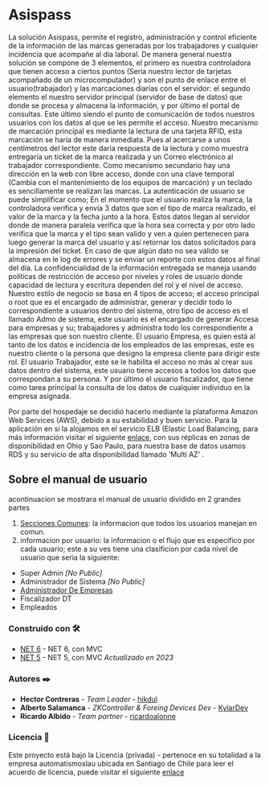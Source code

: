 
# Asispass

La solución Asispass, permite el registro, administración y control eficiente de la información de las marcas generadas por los
trabajadores y cualquier incidencia que acompañe al día laboral.
De manera general nuestra solución se compone de 3 elementos, el primero es nuestra controladora que tienen acceso a ciertos
puntos (Seria nuestro lector de tarjetas acompañado de un microcomputador) y son el punto de enlace entre el usuario(trabajador) y
las marcaciones diarias con el servidor: el segundo elemento el nuestro servidor principal (servidor de base de datos) que donde se
procesa y almacena la información, y por último el portal de consultas. Este último siendo el punto de comunicación de todos nuestros
usuarios con los datos al que se les permite el acceso.
Nuestro mecanismo de marcación principal es mediante la lectura de una tarjeta RFID, esta marcación se haría de manera
inmediata. Pues al acercarse a unos centímetros del lector este daría respuesta de la lectura y como muestra entregaría un ticket de la
marca realizada y un Correo electrónico al trabajador correspondiente.
Como mecanismo secundario hay una dirección en la web con libre acceso, donde con una clave temporal (Cambia con el
mantenimiento de los equipos de marcación) y un teclado es sencillamente se realizan las marcas.
La autenticación de usuario se puede simplificar como; En el momento que el usuario realiza la marca, la controladora verifica y envía
3 datos que son el tipo de marca realizado, el valor de la marca y la fecha junto a la hora. Estos datos llegan al servidor donde de
manera paralela verifica que la hora sea correcta y por otro lado verifica que la marca y el tipo sean valido y ven a quien pertenecen
para luego generar la marca del usuario y así retornar los datos solicitados para la impresión del ticket. En caso de que algún dato no
sea válido se almacena en le log de errores y se enviar un reporte con estos datos al final del día.
La confidencialidad de la información entregada se maneja usando políticas de restricción de acceso por niveles y roles de usuario
donde capacidad de lectura y escritura dependen del rol y el nivel de acceso. Nuestro estilo de negocio se basa en 4 tipos de acceso;
el acceso principal o root que es el encargado de administrar, generar y decidir todo lo correspondiente a usuarios dentro del sistema,
otro tipo de acceso es el llamado Admo de sistema, este usuario es el encargado de generar Accesa para empresas y su;
trabajadores y administra todo los correspondiente a las empresas que son nuestro cliente. El usuario Empresa, es quien está al tanto
de los datos e incidencia de los empleados de las empresas, este es nuestro cliente o la persona que designo la empresa cliente para
dirigir este rol. El usuario Trabajador, este se le habilita el acceso no más al crear sus datos dentro del sistema, este usuario tiene
accesos a todos los datos que correspondan a su persona. Y por último el usuario fiscalizador, que tiene como tarea principal la
consulta de los datos de cualquier individuo en la empresa asignada.

Por parte del hospedaje se decidió hacerlo mediante la plataforma Amazon Web Services (AWS), debido a su estabilidad y buen
servicio. Para la aplicación en si la alojamos en el servicio ELB (Elastic Load Balancing, para más información visitar el siguiente [enlace](https://aws.amazon.com/es/elasticloadbalancing/), con sus réplicas en zonas de disponibilidad en Ohio y Sao Paulo, para nuestra base
de datos usamos RDS y su servicio de alta disponibilidad llamado ’Multi AZ’ .

## Sobre el manual de usuario

acontinuacion se mostrara el manual de usuario dividido en 2 grandes partes

1. [Secciones Comunes](./0.TodosLosUsuarios/0.TodosLosUsuarios.md): la informacion que todos los usuarios manejan en comun.
2. informacion por usuario: la informacion o el flujo que es especifico por cada usuario; este a su ves tiene una clasificion por cada nivel de usuario que seria la siguiente:

* Super Admin _[No Public]_
* Administrador de Sistema _[No Public]_
* [Administrador De Empresas](1.AdmoEmpresas/1.AdmoEmpresas.MD)
* Fiscalizador DT
* Empleados


### Construido con 🛠️

* [NET 6](https://docs.microsoft.com/en-us/dotnet/) - NET 6, con MVC 
* [NET 5](https://docs.microsoft.com/en-us/dotnet/) - NET 5, con MVC *Actualizado en 2023*

### Autores ✒️

* **Hector Contreras** - *Team Leader* - [hikdul](https://github.com/hikdul)
* **Alberto Salamanca** - *ZKController & Foreing Devices Dev* - [KylarDev](https://github.com/KylarDev)
* **Ricardo Albido** - *Team partner* - [ricardoalonne](https://github.com/ricardoalonne)


### Licencia 📄

Este proyecto está bajo la Licencia (privada) - pertenoce en su totalidad a la empresa automatismoslau ubicada en Santiago de Chile
para leer el acuerdo de licencia, puede visitar el  siguiente [enlace](./AcuerdoLicencia.md)
